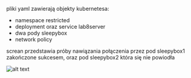 pliki yaml zawierają objekty kubernetesa:
 - namespace restricted
 - deployment oraz service lab8server
 - dwa pody sleepybox
 - network policy

screan przedstawia próby nawiązania połączenia przez pod sleepybox1 zakończone sukcesem, oraz pod sleepybox2 która się nie powiodła

![alt text](https://i1.kwejk.pl/k/obrazki/2018/04/u97jG7IkwVwtAG4Z.jpg)

